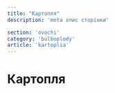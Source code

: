 ```yaml
---
title: "Картопля"
description: 'meta опис сторінки'

section: 'ovochi'
category: 'bulboplody'
article: 'kartoplia'
---
```


# Картопля